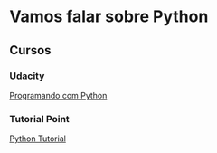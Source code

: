 # Vamos falar sobre Python

## Cursos

### Udacity

[Programando com Python](https://classroom.udacity.com/courses/ud036)

### Tutorial Point

[Python Tutorial](https://www.tutorialspoint.com/python/index.htm)
